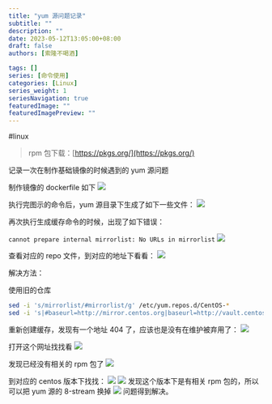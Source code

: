 ```yaml
---
title: "yum 源问题记录"
subtitle: ""
description: ""
date: 2023-05-12T13:05:00+08:00
draft: false
authors: [索隆不喝酒]

tags: []
series: [命令使用]
categories: [Linux]
series_weight: 1
seriesNavigation: true
featuredImage: ""
featuredImagePreview: ""
---
```

<!--more-->
#linux 

> rpm 包下载：[https://pkgs.org/](https://pkgs.org/)

记录一次在制作基础镜像的时候遇到的 yum 源问题

制作镜像的 dockerfile 如下
![](images/posts/Pasted%20image%2020230512131816.png)


执行完图示的命令后，yum 源目录下生成了如下一些文件：
![](images/posts/Pasted%20image%2020230512131832.png)

再次执行生成缓存命令的时候，出现了如下错误：

`cannot prepare internal mirrorlist: No URLs in mirrorlist`
![](images/posts/Pasted%20image%2020230512131848.png)

查看对应的 repo 文件，到对应的地址下看看：
![](images/posts/Pasted%20image%2020230512131908.png)

解决方法：

使用旧的仓库
```sh
sed -i 's/mirrorlist/#mirrorlist/g' /etc/yum.repos.d/CentOS-*
sed -i 's|#baseurl=http://mirror.centos.org|baseurl=http://vault.centos.org|g' /etc/yum.repos.d/CentOS-*
```

重新创建缓存，发现有一个地址 404 了，应该也是没有在维护被弃用了：
![](images/posts/Pasted%20image%2020230512131943.png)

打开这个网址找找看
![](images/posts/Pasted%20image%2020230512132000.png)

发现已经没有相关的 rpm 包了
![](images/posts/Pasted%20image%2020230512132012.png)

到对应的 centos 版本下找找：
![](images/posts/Pasted%20image%2020230512132024.png)
![](images/posts/Pasted%20image%2020230512132032.png)
发现这个版本下是有相关 rpm 包的，所以可以把 yum 源的 8-stream 换掉
![](images/posts/Pasted%20image%2020230512132050.png)
问题得到解决。